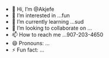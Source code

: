 - 👋 Hi, I’m @Akjefe
- 👀 I’m interested in ...fun
- 🌱 I’m currently learning ...sud
- 💞️ I’m looking to collaborate on ...
- 📫 How to reach me ...907-203-4650 
- 😄 Pronouns: ...
- ⚡ Fun fact: ...

<!---
Akjefe/Akjefe is a ✨ special ✨ repository because its `README.md` (this file) appears on your GitHub profile.
You can click the Preview link to take a look at your changes.
--->

